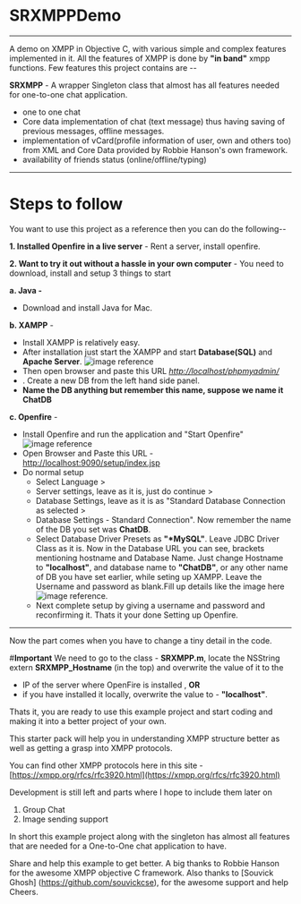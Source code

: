 # **SRXMPPDemo**

----------

A demo on XMPP in Objective C, with various simple and complex features implemented in it. All the features of XMPP is done by **"in band"** xmpp functions.
Few features this project contains are --


**SRXMPP** - A wrapper Singleton class that almost has all features needed for one-to-one chat application.

 - one to one chat
 - Core data implementation of chat (text message) thus having saving of previous messages, offline messages.
 - implementation of vCard(profile information of user, own and others too) from XML and Core Data provided by Robbie Hanson's own framework.
 - availability of friends status (online/offline/typing)

----------
# **Steps to follow**

You want to use this project as a reference then you can do the following-- 

**1. Installed Openfire in a live server**	 - Rent a server, install openfire.

**2. Want to try it out without a hassle in your own computer** - 
You need to download, install and setup 3 things to start

**a. Java -** 
 - Download and install Java for Mac.
  
**b. XAMPP** - 
 
 - Install XAMPP is relatively easy. 
 - After installation just start the XAMPP and start **Database(SQL)** and **Apache Server**.
  ![image reference](http://i.imgur.com/mXQmnhh.png?1)
 - Then open browser and paste this URL 
[*http://localhost/phpmyadmin/*](http://localhost/phpmyadmin/)
 - . Create a new DB from the left hand side panel.
 - **Name the DB anything but remember this name, suppose we name it ChatDB** 
 

**c. Openfire** -

 * Install Openfire and run the application and "Start Openfire"
 ![image reference](http://i.imgur.com/Ct8ft15.png?1)
 * Open Browser and Paste this URL - [http://localhost:9090/setup/index.jsp](http://localhost:9090/setup/index.jsp)
 * Do normal setup 
	 * Select Language >
	 * Server settings, leave as it is, just do continue > 
	 * Database Settings, leave as it is as "Standard Database Connection as selected > 
	 * Database Settings - Standard Connection". Now remember the name of the DB you set was **ChatDB**. 
	 * Select Database Driver Presets as **"*MySQL"**. Leave JDBC Driver Class as it is. Now in the Database URL you can see, brackets mentioning hostname and Database Name. Just change Hostname to **"localhost"**, and database name to **"ChatDB"**, or any other name of DB you have set earlier, while seting up XAMPP.
	 Leave the Username and password as blank.Fill up details like the image here 
 	![image reference](http://i.imgur.com/BKRBG3c.png?1).  
	 * Next complete setup by giving a username and password and reconfirming it.
Thats it your done Setting up Openfire.

----------
Now the part comes when you have to change a tiny detail in the code.

#**Important**
  We need to go to the class - **SRXMPP.m**, locate the NSString extern **SRXMPP_Hostname** (in the top) and overwrite the value of it to the   

 - IP of the server where OpenFire is installed ,
  **OR**
 - if you have installed it locally, overwrite the value to - 
   **"localhost"**.

Thats it, you are ready to use this example project and start coding and making it into a better project of your own.

This starter pack will help you in understanding XMPP structure better as well as getting a grasp into XMPP protocols.

You can find other XMPP protocols here in this site - [https://xmpp.org/rfcs/rfc3920.html](https://xmpp.org/rfcs/rfc3920.html)

Development is still left and parts where I hope to include them later on 

 1. Group Chat
 2. Image sending support
 

In short this example project along with the singleton has almost all features that are needed for a One-to-One chat application to have.

Share and help this example to get better.
A big thanks to Robbie Hanson for the awesome XMPP objective C framework.
Also thanks to [Souvick Ghosh] (https://github.com/souvickcse), for the awesome support and help
Cheers.

